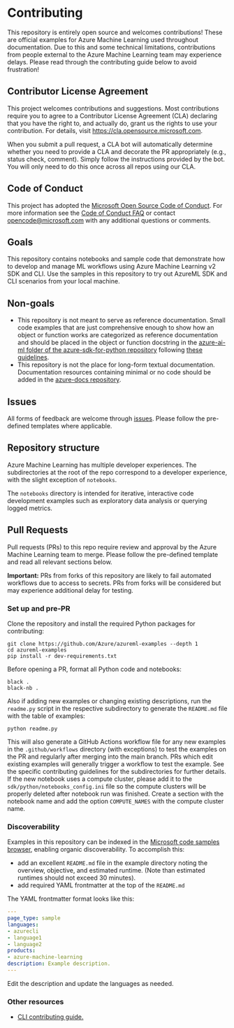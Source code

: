 # Contributing

This repository is entirely open source and welcomes contributions! These are official examples for Azure Machine Learning used throughout documentation. Due to this and some technical limitations, contributions from people external to the Azure Machine Learning team may experience delays. Please read through the contributing guide below to avoid frustration!

## Contributor License Agreement

This project welcomes contributions and suggestions.  Most contributions require you to agree to a
Contributor License Agreement (CLA) declaring that you have the right to, and actually do, grant us
the rights to use your contribution. For details, visit https://cla.opensource.microsoft.com.

When you submit a pull request, a CLA bot will automatically determine whether you need to provide
a CLA and decorate the PR appropriately (e.g., status check, comment). Simply follow the instructions
provided by the bot. You will only need to do this once across all repos using our CLA.

## Code of Conduct

This project has adopted the [Microsoft Open Source Code of Conduct](https://opensource.microsoft.com/codeofconduct/).
For more information see the [Code of Conduct FAQ](https://opensource.microsoft.com/codeofconduct/faq/) or
contact [opencode@microsoft.com](mailto:opencode@microsoft.com) with any additional questions or comments.

## Goals

This repository contains notebooks and sample code that demonstrate how to develop and manage ML workflows using Azure Machine Learning v2 SDK and CLI. Use the samples in this repository to try out AzureML SDK and CLI scenarios from your local machine.

## Non-goals

- This repository is not meant to serve as reference documentation. Small code examples that are just comprehensive enough to show how an object or function works are categorized as reference documentation and should be placed in the object or function docstring in the [azure-ai-ml folder of the azure-sdk-for-python repository](https://github.com/Azure/azure-sdk-for-python/tree/main/sdk/ml/azure-ai-ml) following [these guidelines](https://github.com/Azure/azure-sdk-for-python/blob/main/sdk/ml/azure-ai-ml/documentation_guidelines.md).
- This repository is not the place for long-form textual documentation. Documentation resources containing minimal or no code should be added in the [azure-docs repository](https://github.com/MicrosoftDocs/azure-docs).

## Issues

All forms of feedback are welcome through [issues](https://github.com/Azure/azureml-examples/issues/new/choose). Please follow the pre-defined templates where applicable.

## Repository structure

Azure Machine Learning has multiple developer experiences. The subdirectories at the root of the repo correspond to a developer experience, with the slight exception of `notebooks`.

The `notebooks` directory is intended for iterative, interactive code development examples such as exploratory data analysis or querying logged metrics.

## Pull Requests

Pull requests (PRs) to this repo require review and approval by the Azure Machine Learning team to merge. Please follow the pre-defined template and read all relevant sections below.

**Important:** PRs from forks of this repository are likely to fail automated workflows due to access to secrets. PRs from forks will be considered but may experience additional delay for testing.


### Set up and pre-PR

Clone the repository and install the required Python packages for contributing:

```terminal
git clone https://github.com/Azure/azureml-examples --depth 1
cd azureml-examples
pip install -r dev-requirements.txt
```

Before opening a PR, format all Python code and notebooks:

```terminal
black .
black-nb .
```

Also if adding new examples or changing existing descriptions, run the `readme.py` script in the respective subdirectory to generate the `README.md` file with the table of examples:

```terminal
python readme.py
```

This will also generate a GitHub Actions workflow file for any new examples in the `.github/workflows` directory (with exceptions) to test the examples on the PR and regularly after merging into the main branch. PRs which edit existing examples will generally trigger a workflow to test the example. See the specific contributing guidelines for the subdirectories for further details. If the new notebook uses a compute cluster, please add it to the `sdk/python/notebooks_config.ini` file so the compute clusters will be properly deleted after notebook run was finished. Create a section with the notebook name and add the option `COMPUTE_NAMES` with the compute cluster name. 

### Discoverability

Examples in this repository can be indexed in the [Microsoft code samples browser](https://docs.microsoft.com/samples), enabling organic discoverability. To accomplish this:

- add an excellent `README.md` file in the example directory noting the overview, objective, and estimated runtime. (Note than estimated runtimes should not exceed 30 minutes).
- add required YAML frontmatter at the top of the `README.md`

The YAML frontmatter format looks like this:

```YAML
---
page_type: sample
languages:
- azurecli
- language1
- language2
products:
- azure-machine-learning
description: Example description.
---
```

Edit the description and update the languages as needed.

### Other resources
* [CLI contributing guide.](cli/CONTRIBUTING.md)
